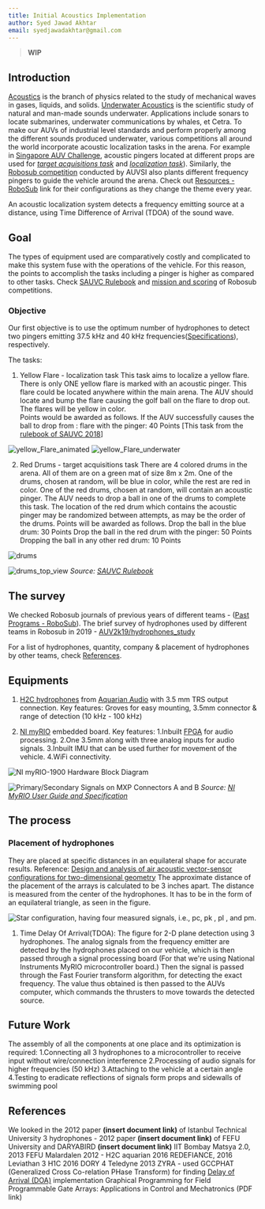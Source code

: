 ```yaml
---
title: Initial Acoustics Implementation
author: Syed Jawad Akhtar
email: syedjawadakhtar@gmail.com
---
```


> **WIP**

## Introduction

[Acoustics](https://en.wikipedia.org/wiki/Acoustics) is the branch of physics related to the study of mechanical waves in gases, liquids, and solids. [Underwater Acoustics](https://en.wikipedia.org/wiki/Acoustics#Underwater_acoustics) is the scientific study of natural and man-made sounds underwater. Applications include sonars to locate submarines, underwater communications by whales, et Cetra. To make our AUVs of industrial level standards and perform properly among the different sounds produced underwater, various competitions all around the world incorporate acoustic localization tasks in the arena. For example in [Singapore AUV Challenge](https://sauvc.org/), acoustic pingers located at different props are used for [_target acquisitions task_](https://sauvc.org/rulebook/#2.-target-acquisition) and [_localization task_](https://sauvc.org/rulebook/#4.-localization)). Similarly, the [Robosub competition](https://robosub.org/) conducted by AUVSI also plants different frequency pingers to guide the vehicle around the arena. Check out [Resources - RoboSub](https://robosub.org/resources/) link for their configurations as they change the theme every year.

An acoustic localization system detects a frequency emitting source at a distance, using Time Difference of Arrival (TDOA) of the sound wave.

## Goal

The types of equipment used are comparatively costly and complicated to make this system fuse with the operations of the vehicle. For this reason, the points to accomplish the tasks including a pinger is higher as compared to other tasks.
Check [SAUVC Rulebook](https://sauvc.org/rulebook/) and [mission and scoring](https://robosub.org/resources/) of Robosub competitions.

### Objective

Our first objective is to use the optimum number of hydrophones to detect two pingers emitting 37.5 kHz and 40 kHz frequencies([Specifications](https://ocean-innovations.net/companies/rje-international/acoustic-pingers-and-transponders/)), respectively.

The tasks:

1. Yellow Flare - localization task
This task aims to localize a yellow flare. There is only ONE  yellow flare is marked with an acoustic pinger. This flare could be located anywhere within the main arena. The AUV should locate and bump the flare causing the golf ball on the flare to drop out. The flares will be yellow in color.  
Points would be awarded as follows. If the AUV successfully causes the ball to drop from :
flare with the pinger: 40 Points
[This task from the [rulebook of SAUVC 2018](https://sauvc.org/2018/)]

![yellow_Flare_animated](static/flare_Animation.png)
![yellow_Flare_underwater](static/yellow_Flare_water.png)

2. Red Drums - target acquisitions task
There are 4 colored drums in the arena. All of them are on a green mat of size 8m x 2m. One of the drums, chosen at random, will be blue in color, while the rest are red in color. One of the red drums, chosen at random, will contain an acoustic pinger. The AUV needs to drop a ball in one of the drums to complete this task. The location of the red drum which contains the acoustic pinger may be randomized between attempts, as may be the order of the drums.
Points will be awarded as follows.
Drop the ball in the blue drum: 30 Points
Drop the ball in the red drum with the pinger: 50 Points
Dropping the ball in any other red drum: 10 Points

![drums](static/drums.png)

![drums_top_view](static/drums_top_view.png)
_Source: [SAUVC Rulebook](https://sauvc.org/rulebook/)_

## The survey

We checked Robosub journals of previous years of different teams - ([Past Programs - RoboSub](https://robosub.org/past-programs/)).
The brief survey of hydrophones used by different teams in Robosub in 2019 - [AUV2k19/hydrophones_study](https://github.com/auvzhcet/AUV2k19/blob/master/hydrophones_study.md)

For a list of hydrophones, quantity, company & placement of hydrophones by other teams, check [References](computer/Acoustics.md#references).

## Equipments

1. [H2C hydrophones](https://www.aquarianaudio.com/h2c-hydrophone.html) from [Aquarian Audio](https://www.aquarianaudio.com/) with 3.5 mm TRS output connection.
Key features: Groves for easy mounting, 3.5mm connector & range of detection (10 kHz - 100 kHz)

2. [NI myRIO](https://www.ni.com/en-in/shop/select/myrio-student-embedded-device) embedded board.
Key features:
1.Inbuilt [FPGA](https://www.xilinx.com/products/silicon-devices/fpga/what-is-an-fpga.html) for audio processing.
2.One 3.5mm along with three analog inputs for audio signals.
3.Inbuilt IMU that can be used further for movement of the vehicle.
4.WiFi connectivity.

![NI myRIO-1900 Hardware Block Diagram](static/myRIO_hardware_pinout.png)

![Primary/Secondary Signals on MXP Connectors A and B](static/myRio_ports.png)
_Source: [NI MyRIO User Guide and Specification](static/NI_MyRIO_User_Guide_and_Specification.pdf)_

## The process

### Placement of hydrophones  

They are placed at specific distances in an equilateral shape for accurate results.
Reference: [Design and analysis of air acoustic vector-sensor configurations for two-dimensional
geometry](https://github.com/auvzhcet/Documentation/blob/master/docs/computer/static/wajid2016.pdf)
The approximate distance of the placement of the arrays is calculated to be 3 inches apart. The distance is measured from the center of the hydrophones. It has to be in the form of an equilateral triangle, as seen in the figure.

![Star configuration, having four measured signals, i.e., _pc_, _pk_ , _pl_ , and _pm_.](static/microphone_placement.png)

1. Time Delay Of Arrival(TDOA):
The figure for 2-D plane detection using 3 hydrophones.
The analog signals from the frequency emitter are detected by the hydrophones placed on our vehicle, which is then passed through a signal processing board (For that we're using National Instruments MyRIO microcontroller board.)
Then the signal is passed through the Fast Fourier transform algorithm, for detecting the exact frequency.
The value thus obtained is then passed to the AUVs computer, which commands the thrusters to move towards the detected source.

## Future Work

The assembly of all the components at one place and its optimization is required:
1.Connecting all 3 hydrophones to a microcontroller to receive input without wire/connection interference
2.Processing of audio signals for higher frequencies (50 kHz)
3.Attaching to the vehicle at a certain angle
4.Testing to eradicate reflections of signals form props and sidewalls of swimming pool

## References

We looked in the 2012 paper **(insert document link)** of Istanbul Technical University
3 hydrophones - 2012 paper **(insert document link)** of FEFU University and DARYABIRD **(insert document link)** IIT Bombay Matsya 2.0, 2013 FEFU
Malardalen 2012 - H2C aquarian 2016 REDEFIANCE, 2016 Leviathan 3 H1C
2016 DORY 4 Teledyne
2013 ZYRA - used GCCPHAT (Generalized Cross Co-relation PHase Transform) for finding [Delay of Arrival (DOA)](https://in.mathworks.com/help/phased/direction-of-arrival-doa-estimation-1.html) implementation
Graphical Programming for Field Programmable Gate Arrays: Applications in Control and Mechatronics (PDF link)
